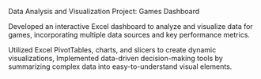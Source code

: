 Data Analysis and Visualization Project: Games Dashboard

Developed an interactive Excel dashboard to analyze and visualize data for games, incorporating multiple data sources and key performance metrics.

Utilized Excel PivotTables, charts, and slicers to create dynamic visualizations, 
      Implemented data-driven decision-making tools by summarizing complex data into easy-to-understand visual elements.

